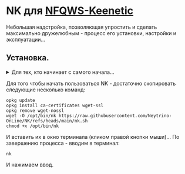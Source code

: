 # NK для [NFQWS-Keenetic](https://github.com/Anonym-tsk/nfqws-keenetic)
Небольшая надстройка, позволяющая упростить и сделать максимально дружелюбным - процесс его установки, настройки и эксплуатации...

## Установка.
<details><summary>Для тех, кто начинает с самого начала...</summary>
Нам понадобится маршрутизатор Keenetic (или ZyXel Keenetic) с USB-портом (портами) и поддержкой накопителей.

> К таковым не относятся устройства: 4GII, 4GIII, а так-же бюджетные модели 2024-го года (уточняйте поддержку соответствующих функций на сайте производителя).

<details><summary>Если у вас ZyXel Keenetic с KeeneticOS (версии 2.x)...</summary>
Открываем интерфейс командной строки (в веб-конфигураторе), обычно это:
 
 ````
 http://192.168.1.1/a
 ````
 И вводим в поле "Command" одну из следующих команд:
 
````
components sync legacy
````
> (для KeeneticOS до версии 2.06)
````
components list legacy
````
> (для KeeneticOS версии 2.06 и выше)

Нажимаем кнопку "Отправить запрос".

Затем, переходим в "Управление/Параметры системы", проверяем наличие обновления KeeneticOS и устанавливаем его (если таковое имеется)...
</details>
В веб-конфигураторе переходим в "Управление/Параметры системы", нажимаем "Изменить набор компонентов" и устанавливаем/убеждаемся что установлены следующие компоненты:

- Поддержка открытых пакетов
- Протокол IPv6
- Модули ядра подсистемы Netfilter
- Пакет расширения Xtables-addons для Netfilter

 Устанавливаем недостающие компоненты, перезагружаемся...
 
Теперь нужно определиться - где будет установлен Entware: во встроенной памяти или на USB-накопителе (встроенной памяти нужно 30-40 MB минимум, USB-накопитель - желательно отформатировать в [ext4](https://www.aomeitech.com/pa/standard.html) и обязательно задать ему метку тома).

Скачиваем дистрибутив Entware (подходящий для архитектуры процессора вашего маршрутизатора): [mipsel](https://bin.entware.net/mipselsf-k3.4/installer/mipsel-installer.tar.gz), [mips](https://bin.entware.net/mipssf-k3.4/installer/mips-installer.tar.gz), [aarch64](https://bin.entware.net/aarch64-k3.10/installer/aarch64-installer.tar.gz). Определить, какая именно архитектура у вашего устройства - не так просто как хотелось бы...Открываем интерфейс командной строки:

````
http://192.168.1.1/a
````
Вводим следующую команду:

````
show version
````
И нажимаем кнопку "Отправить запрос". В ответе на этот запрос - будет присудствовать строка содержащая:

````
"arch": "*****"
````
(где ***** - указание на архитектуру процессора).

Если архитектура: aarch64 - можно смело качать и устанавливать соответствующий дистрибутив Entware. Если в ответе: mips - придётся воспользоваться интернетом для уточнения архитектуры процессора вашего маршрутизатора (mips или mipsel)...

Переходим в "Управление/Приложения" (в веб-конфигураторе), в разделе "Диски и принтеры" - открываем накопитель (который будет использоваться для размещения Entware), создаём в корне диска папку "install" (с маленькой буквы) - помещаем в неё скачанный архив с дистрибутивом Entware.

Затем, переходим в "Управление/OPKG" и в меню "Накопитель" - выбираем диск с дистрибутивом Entware, нажимаем "Сохранить"...

Дождавшись когда побледневшая кнопка "Сохранить" полностью исчезнет - переходим в "Управление/Диагностика", где нажимаем "Показать журнал". В журнале (один за другим) будут появляться события об устанавке различных модулей Entware, мы ждём события: "Установка системы пакетов Entware - завершена".

Теперь нам понадобится [PuTTY](http://www.putty.org/) (скачиваем, устанавливаем и запускаем его). В поле "Host Name (or IP adress)" - вписываем IP-адрес вашего маршрутизатора (обычно это: 192.168.1.1), в поле "Port" - оставляем "22" (или вводим "222", если до установки Entware в прошивке уже был установлен компонент "Сервер SSH") и нажимаем кнопку "Open"... (При первом подключении) появится окошко с предупреждением (в котором нужно нажать "Accept") и окошко терминала - в котором должен появиться запрос на ввод имени пользователя. Вводим:

````
root
````
(в качестве имени), а в качестве пароля:

````
keenetic
````
(при вводе пароля - символы отображаться не будут). Если всё правильно - появится приглашение для ввода команд: "~ #"...
</details>

Для того чтобы начать пользоваться NK - достаточно скопировать следующие несколько команд:

```
opkg update
opkg install ca-certificates wget-ssl
opkg remove wget-nossl
wget -O /opt/bin/nk https://raw.githubusercontent.com/Neytrino-OnLine/NK/refs/heads/main/nk.sh
chmod +x /opt/bin/nk

```
И вставить их в окно терминала (кликом правой кнопки мыши)...
По завершению процесса - вводим в терминал:
```
nk
```
И нажимаем ввод.
